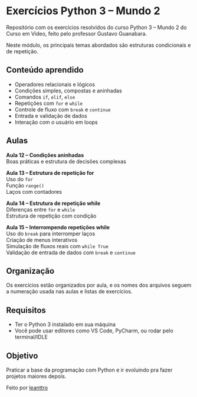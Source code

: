 # Exercícios Python 3 – Mundo 2

Repositório com os exercícios resolvidos do curso Python 3 – Mundo 2 do Curso em Vídeo, feito pelo professor Gustavo Guanabara.

Neste módulo, os principais temas abordados são estruturas condicionais e de repetição.

## Conteúdo aprendido

- Operadores relacionais e lógicos  
- Condições simples, compostas e aninhadas  
- Comandos `if`, `elif`, `else`  
- Repetições com `for` e `while`  
- Controle de fluxo com `break` e `continue`  
- Entrada e validação de dados  
- Interação com o usuário em loops  

## Aulas

**Aula 12 – Condições aninhadas**  
Boas práticas e estrutura de decisões complexas

**Aula 13 – Estrutura de repetição for**  
Uso do `for`  
Função `range()`  
Laços com contadores

**Aula 14 – Estrutura de repetição while**  
Diferenças entre `for` e `while`  
Estrutura de repetição com condição

**Aula 15 – Interrompendo repetições while**  
Uso do `break` para interromper laços  
Criação de menus interativos  
Simulação de fluxos reais com `while True`  
Validação de entrada de dados com `break` e `continue`

## Organização

Os exercícios estão organizados por aula, e os nomes dos arquivos seguem a numeração usada nas aulas e listas de exercícios.

## Requisitos

- Ter o Python 3 instalado em sua máquina  
- Você pode usar editores como VS Code, PyCharm, ou rodar pelo terminal/IDLE

## Objetivo

Praticar a base da programação com Python e ir evoluindo pra fazer projetos maiores depois.

Feito por [leanttro](https://github.com/leanttro)
